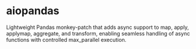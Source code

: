 # aiopandas
Lightweight Pandas monkey-patch that adds async support to map, apply, applymap, aggregate, and transform, enabling seamless handling of async functions with controlled max_parallel execution.
